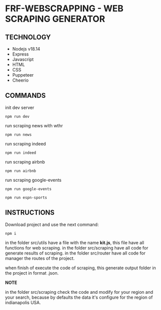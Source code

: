 # FRF-WEBSCRAPPING - WEB SCRAPING GENERATOR

## TECHNOLOGY

- Nodejs v18.14
- Express
- Javascript
- HTML
- CSS
- Puppeteer
- Cheerio

## COMMANDS

init dev server

```
npm run dev
```

run scraping news with wthr

```
npm run news
```

run scraping indeed

```
npm run indeed
```

run scraping airbnb

```
npm run airbnb
```

run scraping google-events

```
npm run google-events
```

```
npm run espn-sports
```

## INSTRUCTIONS

Download project and use the next command:

<!-- prettier-ignore -->
``` 
npm i 
```

in the folder src/utils have a file with the name **kit.js**, this file have all functions for web scraping.
in the folder src/scraping have all code for generate results of scraping.
in the folder src/router have all code for manager the routes of the project.

when finish of execute the code of scraping, this generate output folder in the project in format .json.

**NOTE**

in the folder src/scraping check the code and modify for your region and your search, because by defaults the data it's configure for the region of indianapolis USA.
